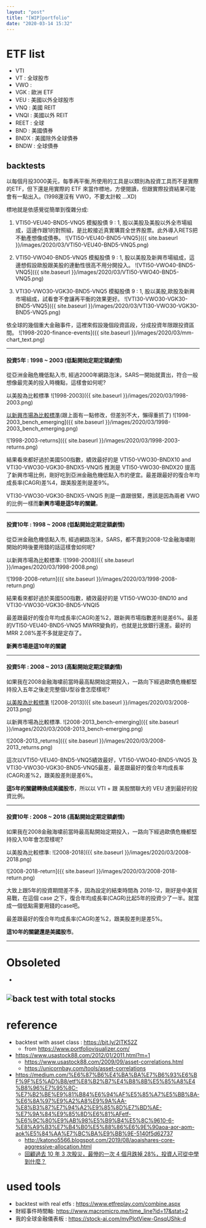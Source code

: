 ```yaml
---
layout: "post"
title: "[WIP]portfolio"
date: "2020-03-14 15:32"
---
```


# ETF list
 - VTI
 - VT  : 全球股市
 - VWO :
 - VGK : 歐洲 ETF
 - VEU : 美國以外全球股市
 - VNQ : 美國 REIT
 - VNQI : 美國以外 REIT
 - REET : 全球
 - BND : 美國債券
 - BNDX : 美國除外全球債券
 - BNDW : 全球債券
## backtests
以每個月投3000美元，每季再平衡,所使用的工具是以類別為投資工具而不是實際的ETF，但下還是用實際的 ETF 來當作標地，方便閱讀，但跟實際投資結果可能會有一點出入。(1998還沒有 VWO，不要太計較 ...XD)

標地就是依感覺從簡單到復雜分成:
1. VTI50-VEU40-BND5-VNQ5
模擬股債 9 : 1, 股以美股及美股以外全市場組成，這邊作跟1的對照組，是比較接近真實購買全世界股票。此外導入RETS把不動產想像成債券。
![VTI50-VEU40-BND5-VNQ5]({{ site.baseurl }}/images/2020/03/VTI50-VEU40-BND5-VNQ5.png)

2. VTI50-VWO40-BND5-VNQ5
模擬股債 9 : 1, 股以美股及新興市場組成，這邊想假設歐股跟美股的連動性很高不用分開投入。
![VTI50-VWO40-BND5-VNQ5]({{ site.baseurl }}/images/2020/03/VTI50-VWO40-BND5-VNQ5.png)

3. VTI30-VWO30-VGK30-BND5-VNQ5
模擬股債 9 : 1, 股以美股,歐股及新興市場組成，試看會不會讓再平衡的效果更好。
![VTI30-VWO30-VGK30-BND5-VNQ5]({{ site.baseurl }}/images/2020/03/VTI30-VWO30-VGK30-BND5-VNQ5.png)

依全球的幾個重大金融事件，這裡來假設幾個段資區段，分成投資年限跟投資區間。
![1998-2020-finance-events]({{ site.baseurl }}/images/2020/03/mm-chart_text.png)

---
#### 投資5年 : 1998 ~ 2003 (低點開始定期定額劇情)

從亞洲金融危機低點入市, 經過2000年網路泡沬，SARS一開始就賣出，符合一般想像最完美的投入時機點，這樣會如何呢?

以美股為比較標準
![1998-2003]({{ site.baseurl }}/images/2020/03/1998-2003.png)

[以新興市場為比較標準](https://bit.ly/2WuLS6S)(跟上面有一點修改，但差別不大，懶得重抓了)
![1998-2003_bench_emerging]({{ site.baseurl }}/images/2020/03/1998-2003_bench_emerging.png)

![1998-2003-returns]({{ site.baseurl }}/images/2020/03/1998-2003-returns.png)

結果看來都好過於美國500指數，績效最好的是 VTI50-VWO30-BNDX10 and VTI30-VWO30-VGK30-BNDX5-VNQI5
推測是 VTI50-VWO30-BNDX20 提高了新興市場比例，剛好吃到亞洲金融危機低點入市的便宜。最差跟最好的復合年均成長率(CAGR)差%4，跟美股差則是差9%。

VTI30-VWO30-VGK30-BNDX5-VNQI5 則是一直跟很緊，應該是因為兩者 VWO 的比例一樣而**新興市場是這5年的關鍵**。

---
#### 投資10年 : 1998 ~ 2008 (低點開始定期定額劇情)

從亞洲金融危機低點入市, 經過網路泡沬，SARS，都不賣到2008-12金融海嘨剛開始的時後要用錢的話這樣會如何呢?

以新興市場為比較標準:
![1998-2008]({{ site.baseurl }}/images/2020/03/1998-2008.png)

![1998-2008-return]({{ site.baseurl }}/images/2020/03/1998-2008-return.png)

結果看來都好過於美國500指數，績效最好的是 VTI50-VWO30-BND10 and VTI30-VWO30-VGK30-BND5-VNQI5

最差跟最好的復合年均成長率(CAGR)差%2，跟新興市場指數差則是差6%。最差的VTI50-VEU40-BND5-VNQ5 MWRR變負的，也就是比放銀行還差。最好的 MRR 2.08%差不多就是定存了。

**新興市場是這10年的關鍵**

---
#### 投資5年 : 2008 ~ 2013 (高點開始定期定額劇情)
如果我在2008金融海嘨前當時最高點開始定期投入，一路向下經過歐債危機都堅持投入五年之後走完整個U型谷會怎麼樣呢?

[以美股為比較標準](https://bit.ly/2J5cVxN)
![2008-2013]({{ site.baseurl }}/images/2020/03/2008-2013.png)

以新興市場為比較標準.
![2008-2013_bench-emerging]({{ site.baseurl }}/images/2020/03/2008-2013_bench-emerging.png)

![2008-2013_returns]({{ site.baseurl }}/images/2020/03/2008-2013_returns.png)

這次以VTI50-VEU40-BND5-VNQ5績效最好，VTI50-VWO40-BND5-VNQ5 及 VTI30-VWO30-VGK30-BND5-VNQ5最差，最差跟最好的復合年均成長率(CAGR)差%2，跟美股差則是差6%。

**這5年的關鍵轉換成美國股市**，所以以 VTI + 跟 美股關聯大的 VEU 達到最好的投資比例。

---
#### 投資10年 : 2008 ~ 2018 (高點開始定期定額劇情)
如果我在2008金融海嘨前當時最高點開始定期投入，一路向下經過歐債危機都堅持投入10年會怎麼樣呢?

以美股為比較標準:
![2008-2018]({{ site.baseurl }}/images/2020/03/2008-2018.png)

![2008-2018-return]({{ site.baseurl }}/images/2020/03/2008-2018-return.png)

大致上跟5年的投資期間差不多，因為設定的結束時間為 2018-12，剛好是中美貿易戰，在這個 case 之下，復合年均成長率(CAGR)比起5年的投資少了一半。就當成一個低點需要用錢的case吧。

最差跟最好的復合年均成長率(CAGR)差%2，跟美股差則是差5%。

**這10年的關鍵還是美國股市**。

------

# Obsoleted
 -
![back test with total stocks](images/2020/03/screencapture-portfoliovisualizer-backtest-asset-class-allocation-2020-03-14-21_22_24.png)
---
# reference
 - backtest with asset class : https://bit.ly/2ITK52Z
   - from https://www.portfoliovisualizer.com/
 - https://www.usastock88.com/2012/01/2011.html?m=1
   - https://www.usastock88.com/2009/09/asset-correlations.html
   - https://unicornbay.com/tools/asset-correlations
- https://medium.com/%E6%87%B6%E4%BA%BA%E7%B6%93%E6%BF%9F%E5%AD%B8/etf%E8%B2%B7%E4%B8%8B%E5%85%A8%E4%B8%96%E7%95%8C-%E7%B2%BE%E9%81%B84%E6%94%AF%E5%85%A7%E5%BB%BA-%E6%8A%97%E9%A2%A8%E9%9A%AA-%E8%B3%87%E7%94%A2%E9%85%8D%E7%BD%AE-%E7%9A%84%E9%85%8D%E6%81%AFetf-%E6%9C%80%E9%AB%98%E5%B9%B4%E5%8C%9610-6-%E8%A9%B3%E7%B4%B0%E5%88%86%E6%9E%90aoa-aor-aom-aok%E5%84%AA%E7%BC%BA%E9%BB%9E-5140f5d62737
  - http://katono5566.blogspot.com/2019/08/aoaishares-core-aggressive-allocation.html
  - [回顧過去 10 年 3 次股災，最慘的一次 4 個月跌掉 28%，投資人可從中學到什麼？](https://bit.ly/2xc9Uc9)

# used tools
 - backtest with real etfs : https://www.etfreplay.com/combine.aspx
 - 財經事件時間軸: https://www.macromicro.me/time_line?id=17&stat=2
 - 我的全球金融儀表板 : https://stock-ai.com/myPlotView-GnsqUShk-d
